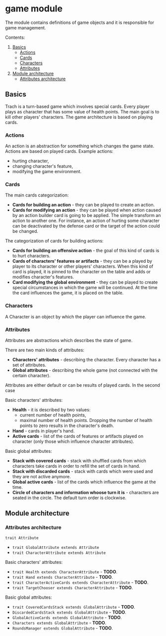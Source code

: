  # game module

The module contains definitions of game objects and it is responsible for game management.

Contents:
1. [Basics](https://github.com/krzpiesiewicz/trach-scala#basics)
   - [Actions](https://github.com/krzpiesiewicz/trach-scala#actions)
   - [Cards](https://github.com/krzpiesiewicz/trach-scala#cards)
   - [Characters](https://github.com/krzpiesiewicz/trach-scala#characters)
   - [Attributes](https://github.com/krzpiesiewicz/trach-scala#attributes)
2. [Module architecture](https://github.com/krzpiesiewicz/trach-scala#module_architecture)
   - [Attributes architecture](https://github.com/krzpiesiewicz/trach-scala#attributes_architecture)
  

## Basics

Trach is a turn-based game which involves special cards. Every player plays as character that has some value of health points. The main goal is to kill other players' characters. The game architecture is based on playing cards.

### Actions

An action is an abstraction for something which changes the game state. Actions are based on played cards. Example actions:
- hurting character,
- changing character's feature,
- modifying the game environment.

### Cards

The main cards categorization:
- **Cards for building an action** - they can be played to create an action.
- **Cards for modifying an action** - they can be played when action caused by an action builder card is going to be applied. The simple transform an action to another one. For instance, an action of hurting some character can be deactivated by the defense card or the target of the action could be changed.


The categorization of cards for building actions:
- **Cards for building an offensive action** - the goal of this kind of cards is to hurt characters.
- **Cards of characters' features or artifacts** - they can be a played by player to its character or other players' characters. When this kind of card is played, it is pinned to the character on the table and adds or modifies character's features.
- **Card modifying the global environment** - they can be played to create special circumstances in which the game will be continued. At the time the card influences the game, it is placed on the table.

### Characters

A Character is an object by which the player can influence the game.

### Attributes

Attributes are abstractions which describes the state of game.

There are two main kinds of attributes:
  - **Characters' attributes** - describing the character. Every character has a set of attributes.
  - **Global attributes** - describing the whole game (not connected with the certain character).

Attributes are either default or can be results of played cards. In the second case 

Basic characters' attributes:
  - **Health** - it is described by two values:
    * current number of health points,
    * maximal number of health points.
    Dropping the number of health points to zero results in the character's death.
  - **Hand** - cards in player's hand.
  - **Active cards** - list of the cards of features or artifacts played on character (only those which influence character attributes).

Basic global attributes:
  - **Stack with covered cards** - stack with shuffled cards from which characters take cards in order to refill the set of cards in hand.
  - **Stack with discarded cards** - stack with cards which were used and they are not active anymore.
  - **Global active cards** - list of the cards which influence the game at the time.
  - **Circle of characters and information whoose turn it is** - characters are seated in the circle. The default turn order is clockwise.

## Module architecture

### Attributes architecture

`trait Attribute`
- `trait GlobalAttribute extends Attribute`
- `trait CharacterAttribute extends Attribute`

Basic characters' attributes:
  - `trait Health extends CharacterAttribute` - __TODO__.
  - `trait Hand extends CharacterAttribute` - __TODO__.
  - `trait CharacterActiveCards extends CharacterAttribute` - __TODO__.
  - `trait TargetChooser extends CharacterAttribute` - __TODO__.

Basic global attributes:
  - `trait CoveredCardsStack extends GlobalAttribute` - __TODO__.
  - `DiscardedCardsStack extends GlobalAttribute` - __TODO__.
  - `GlobalActiveCards extends GlobalAttribute` - __TODO__.
  - `Characters extends GlobalAttribute` - __TODO__.
  - `RoundsManager extends GlobalAttribute` - __TODO__.
